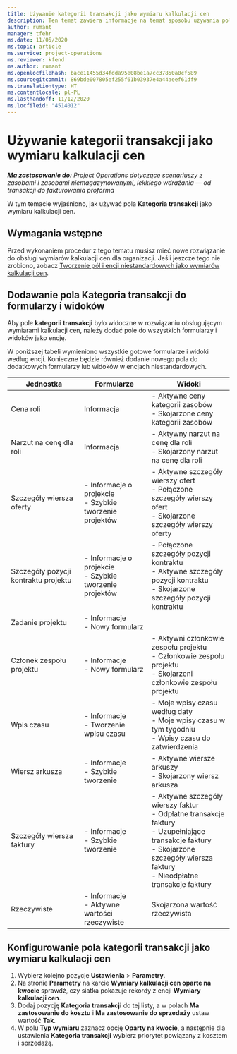 ```yaml
---
title: Używanie kategorii transakcji jako wymiaru kalkulacji cen
description: Ten temat zawiera informacje na temat sposobu używania pola kategorii transakcji jako wymiaru kalkulacji cen.
author: rumant
manager: tfehr
ms.date: 11/05/2020
ms.topic: article
ms.service: project-operations
ms.reviewer: kfend
ms.author: rumant
ms.openlocfilehash: bace11455d34fdda95e08be1a7cc37850a0cf589
ms.sourcegitcommit: 869bde007805ef255f61b03937e4a44aeef61df9
ms.translationtype: HT
ms.contentlocale: pl-PL
ms.lasthandoff: 11/12/2020
ms.locfileid: "4514012"
---
```

# <a name="use-transaction-category-as-a-pricing-dimension"></a>Używanie kategorii transakcji jako wymiaru kalkulacji cen


_**Ma zastosowanie do:** Project Operations dotyczące scenariuszy z zasobami i zasobami niemagazynowanymi, lekkiego wdrażania — od transakcji do fakturowania proforma_


W tym temacie wyjaśniono, jak używać pola **Kategoria transakcji** jako wymiaru kalkulacji cen. 

## <a name="prerequisites"></a>Wymagania wstępne
Przed wykonaniem procedur z tego tematu musisz mieć nowe rozwiązanie do obsługi wymiarów kalkulacji cen dla organizacji. Jeśli jeszcze tego nie zrobiono, zobacz [Tworzenie pól i encji niestandardowych jako wymiarów kalkulacji cen](create-custom-fields-entities-pricing-dimensions.md).

## <a name="add-the-transaction-category-field-to-forms-and-views"></a>Dodawanie pola Kategoria transakcji do formularzy i widoków
Aby pole **kategorii transakcji** było widoczne w rozwiązaniu obsługującym wymiarami kalkulacji cen, należy dodać pole do wszystkich formularzy i widoków jako encję.

W poniższej tabeli wymieniono wszystkie gotowe formularze i widoki według encji. Konieczne będzie również dodanie nowego pola do dodatkowych formularzy lub widoków w encjach niestandardowych.

|  Jednostka        | Formularze     |Widoki        |
| ------------------------------|---------------------------------|----------------------------------|
|  Cena roli| Informacja |- Aktywne ceny kategorii zasobów<br> - Skojarzone ceny kategorii zasobów |
|  Narzut na cenę dla roli| Informacja|- Aktywny narzut na cenę dla roli<br>- Skojarzony narzut na cenę dla roli |
|  Szczegóły wiersza oferty|- Informacje o projekcie<br>- Szybkie tworzenie projektów| - Aktywne szczegóły wierszy ofert<br>- Połączone szczegóły wierszy ofert<br>- Skojarzone szczegóły wierszy oferty |
|  Szczegóły pozycji kontraktu projektu|- Informacje o projekcie<br>- Szybkie tworzenie projektów|- Połączone szczegóły pozycji kontraktu<br>- Aktywne szczegóły pozycji kontraktu<br>- Skojarzone szczegóły pozycji kontraktu |
|  Zadanie projektu|- Informacje<br>- Nowy formularz| &nbsp; |
|  Członek zespołu projektu|- Informacje<br>- Nowy formularz|- Aktywni członkowie zespołu projektu<br>- Członkowie zespołu projektu<br>- Skojarzeni członkowie zespołu projektu |
|  Wpis czasu|- Informacje<br>- Tworzenie wpisu czasu|- Moje wpisy czasu według daty<br>- Moje wpisy czasu w tym tygodniu<br>- Wpisy czasu do zatwierdzenia|
|  Wiersz arkusza|- Informacje<br>- Szybkie tworzenie|- Aktywne wiersze arkuszy<br>- Skojarzony wiersz arkusza|
|  Szczegóły wiersza faktury|- Informacje<br>- Szybkie tworzenie|- Aktywne szczegóły wierszy faktur<br>- Odpłatne transakcje faktury<br>- Uzupełniające transakcje faktury<br>- Skojarzone szczegóły wiersza faktury <br>- Nieodpłatne transakcje faktury|
|  Rzeczywiste|- Informacje<br>- Aktywne wartości rzeczywiste| Skojarzona wartość rzeczywista |

## <a name="set-up-the-transaction-category-field-as-a-pricing-dimension"></a>Konfigurowanie pola kategorii transakcji jako wymiaru kalkulacji cen

1. Wybierz kolejno pozycje **Ustawienia** > **Parametry**. 
2. Na stronie **Parametry** na karcie **Wymiary kalkulacji cen oparte na kwocie** sprawdź, czy siatka pokazuje rekordy z encji **Wymiary kalkulacji cen**.
3. Dodaj pozycję **Kategoria transakcji** do tej listy, a w polach **Ma zastosowanie do kosztu** i **Ma zastosowanie do sprzedaży** ustaw wartość **Tak**.
4. W polu **Typ wymiaru** zaznacz opcję **Oparty na kwocie**, a następnie dla ustawienia **Kategoria transakcji** wybierz priorytet powiązany z kosztem i sprzedażą.
